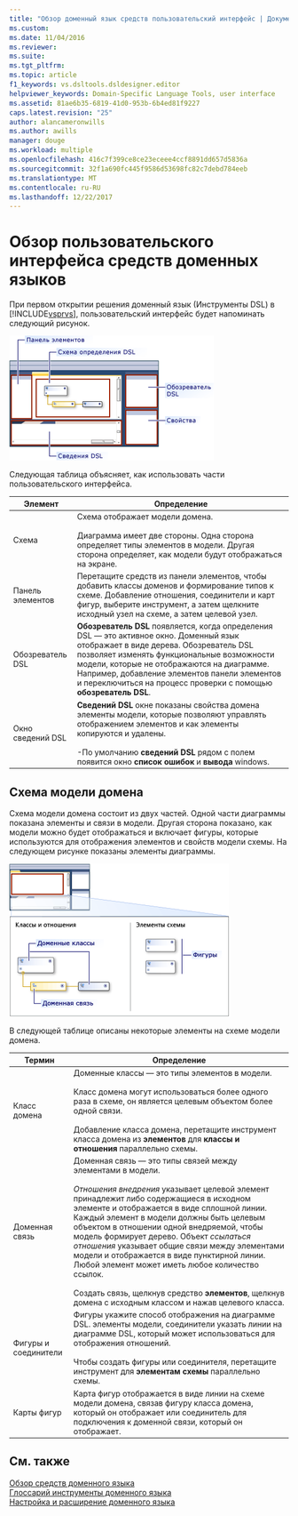 ```yaml
---
title: "Обзор доменный язык средств пользовательский интерфейс | Документы Microsoft"
ms.custom: 
ms.date: 11/04/2016
ms.reviewer: 
ms.suite: 
ms.tgt_pltfrm: 
ms.topic: article
f1_keywords: vs.dsltools.dsldesigner.editor
helpviewer_keywords: Domain-Specific Language Tools, user interface
ms.assetid: 81ae6b35-6819-41d0-953b-6b4ed81f9227
caps.latest.revision: "25"
author: alancameronwills
ms.author: awills
manager: douge
ms.workload: multiple
ms.openlocfilehash: 416c7f399ce8ce23eceee4ccf8891dd657d5836a
ms.sourcegitcommit: 32f1a690fc445f9586d53698fc82c7debd784eeb
ms.translationtype: MT
ms.contentlocale: ru-RU
ms.lasthandoff: 12/22/2017
---
```

# <a name="overview-of-the-domain-specific-language-tools-user-interface"></a>Обзор пользовательского интерфейса средств доменных языков
При первом открытии решения доменный язык (Инструменты DSL) в [!INCLUDE[vsprvs](../code-quality/includes/vsprvs_md.md)], пользовательский интерфейс будет напоминать следующий рисунок.  
  
 ![Конструктор DSL](../modeling/media/dsl_designer.png "dsl_designer")  
  
 Следующая таблица объясняет, как использовать части пользовательского интерфейса.  
  
|**Элемент**|**Определение**|  
|-----------------|--------------------|  
|Схема|Схема отображает модели домена.<br /><br /> Диаграмма имеет две стороны. Одна сторона определяет типы элементов в модели. Другая сторона определяет, как модели будут отображаться на экране.|  
|Панель элементов|Перетащите средств из панели элементов, чтобы добавить классы доменов и формирование типов к схеме. Добавление отношения, соединители и карт фигур, выберите инструмент, а затем щелкните исходный узел на схеме, а затем целевой узел.|  
|Обозреватель DSL|**Обозреватель DSL** появляется, когда определения DSL — это активное окно. Доменный язык отображает в виде дерева. Обозреватель DSL позволяет изменять функциональные возможности модели, которые не отображаются на диаграмме. Например, добавление элементов панели элементов и переключиться на процесс проверки с помощью **обозреватель DSL**.|  
|Окно сведений DSL|**Сведений DSL** окне показаны свойства домена элементы модели, которые позволяют управлять отображением элементов и как элементы копируются и удалены.<br /><br /> -По умолчанию **сведений DSL** рядом с полем появится окно **список ошибок** и **вывода** windows.|  
  
## <a name="the-domain-model-diagram"></a>Схема модели домена  
 Схема модели домена состоит из двух частей. Одной части диаграммы показана элементы и связи в модели. Другая сторона показано, как модели можно будет отображаться и включает фигуры, которые используются для отображения элементов и свойств модели схемы. На следующем рисунке показаны элементы диаграммы.  
  
 ![Конструктор DSL с дорожкой](../modeling/media/dsl_desinger.png "dsl_desinger")  
  
 В следующей таблице описаны некоторые элементы на схеме модели домена.  
  
|**Термин**|**Определение**|  
|--------------|--------------------|  
|Класс домена|Доменные классы — это типы элементов в модели.<br /><br /> Класс домена могут использоваться более одного раза в схеме, он является целевым объектом более одной связи.<br /><br /> Добавление класса домена, перетащите инструмент класса домена из **элементов** для **классы и отношения** параллельно схемы.|  
|Доменная связь|Доменная связь — это типы связей между элементами в модели.<br /><br /> *Отношения внедрения* указывает целевой элемент принадлежит либо содержащиеся в исходном элементе и отображается в виде сплошной линии. Каждый элемент в модели должны быть целевым объектом в отношении одной внедряемой, чтобы модель формирует дерево. Объект *ссылаться отношения* указывает общие связи между элементами модели и отображается в виде пунктирной линии. Любой элемент может иметь любое количество ссылок.<br /><br /> Создать связь, щелкнув средство **элементов**, щелкнув домена с исходным классом и нажав целевого класса.|  
|Фигуры и соединители|Фигуры укажите способ отображения на диаграмме DSL. элементы модели, соединители указать линии на диаграмме DSL, который может использоваться для отображения отношений.<br /><br /> Чтобы создать фигуры или соединителя, перетащите инструмент для **элементам схемы** параллельно схемы.|  
|Карты фигур|Карта фигур отображается в виде линии на схеме модели домена, связав фигуру класса домена, который он отображает или соединитель для подключения к доменной связи, который он отображает.|  
  
## <a name="see-also"></a>См. также  
 [Обзор средств доменного языка](../modeling/overview-of-domain-specific-language-tools.md)   
 [Глоссарий инструменты доменного языка](http://msdn.microsoft.com/en-us/ca5e84cb-a315-465c-be24-76aa3df276aa)   
 [Настройка и расширение доменного языка](../modeling/customizing-and-extending-a-domain-specific-language.md)